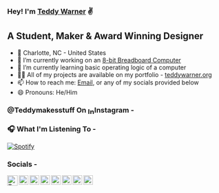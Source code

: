 [linktree]: https://linktr.ee/TeddyWarner
[website]: https://teddywarner.org/
[current]: https://teddywarner.org/Projects/8-bit/
[linkedin]: https://www.linkedin.com/in/teddy-warner-880974200/
[instagram]: https://www.instagram.com/teddymakesstuff/
[twitter]: https://twitter.com/WarnerTeddy
[discord]: https://discordapp.com/users/534164566649733120/
[spotify]: https://open.spotify.com/user/mskz5e4dyzv4cb4kkn73iipq0?si=58a503e3c7a54eeb
[coffee]: https://www.buymeacoffee.com/teddywarner
[email]: mailto:<Twarner491@gmail.com>

### Hey! I'm [Teddy Warner][linktree] ✌️

## A Student, Maker & Award Winning Designer

- 📍 Charlotte, NC - United States
- 🔭 I’m currently working on an [8-bit Breadboard Computer][current]
- 🌱 I’m currently learning basic operating logic of a computer
- 👨‍💻 All of my projects are available on my portfolio - [teddywarner.org][website]
- 📫 How to reach me: [Email][email], or any of my socials provided below
- 😄 Pronouns: He/Him

### @Teddymakesstuff On <img style="vertical-align:middle; display:inline;" alt="Instagram - @teddymakesstuff" title="Linked In - Teddy Warner" width="15px" src="https://cdn2.iconfinder.com/data/icons/social-media-2285/512/1_Instagram_colored_svg_1-512.png" />Instagram -

### 🎧 What I'm Listening To -

[![Spotify](https://novatorem-oqoqm52ci-twarner491.vercel.app/api/spotify)](https://open.spotify.com/user/mskz5e4dyzv4cb4kkn73iipq0?si=5eba25ddc4f74313)

### Socials -

[<img align="left" alt="TeddyWarner.org" title="TeddyWarner.org" width="24px" src="https://cdn3.iconfinder.com/data/icons/save-earth-4/512/Earth-512.png" />][website]
[<img align="left" alt="LinkedIn - Teddy Warner" width="22px" src="https://cdn2.iconfinder.com/data/icons/social-media-2285/512/1_Linkedin_unofficial_colored_svg-512.png" />][linkedin]
[<img align="left" alt="Instagram - @teddymakesstuff" title="Linked In - Teddy Warner" width="22px" src="https://cdn2.iconfinder.com/data/icons/social-media-2285/512/1_Instagram_colored_svg_1-512.png" />][instagram]
[<img align="left" alt="Twitter - WarnerTeddy" title="Twitter - @WarnerTeddy" width="22px" src="https://cdn2.iconfinder.com/data/icons/social-media-2285/512/1_Twitter_colored_svg-512.png" />][twitter]
[<img align="left" alt="Discord - Twarner#2592" title="Discord - Twarner#2592" width="22px" src="https://cdn3.iconfinder.com/data/icons/social-network-flat-3/100/Discord-512.png" />][discord]
[<img align="left" alt="Spotify - Teddy Warner" title="Spotify - Teddy Warner" width="22px" src="https://cdn0.iconfinder.com/data/icons/social-media-2474/128/spotify_interface_media_social_logo-512.png" />][spotify]
[<img align="left" alt="Buy Me a Coffee :)" title="Buy Me a Coffee :)" width="22px" src="https://cdn1.iconfinder.com/data/icons/unicons-line-vol-2/24/coffee-512.png" />][coffee]
[<img align="left" alt="Email - twarner491@gmail.com" title="Email - Twarner491@gmail.com" width="22px" src="https://cdn4.iconfinder.com/data/icons/social-media-and-logos-11/32/Logo_telegram_Airplane_Air_plane_paper_airplane-33-512.png" />][email]
